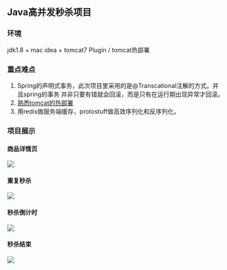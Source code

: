 ## Java高并发秒杀项目
### 环境
jdk1.8 + mac idea + tomcat7 Plugin / tomcat热部署

### 重点难点
1. Spring的声明式事务，此次项目里采用的是@Transcational注解的方式。并且spring的事务
并非只要有错就会回滚，而是只有在运行期出现异常才回滚。
2. [熟悉tomcat的热部署](https://www.jianshu.com/p/0458f2f5eecd)
3. 用redis做服务端缓存，protostuff做高效序列化和反序列化。
### 项目展示
#### 商品详情页
![](https://ws1.sinaimg.cn/large/73d640f7ly1ftubnr1mllj21t00ligpx.jpg)
#### 重复秒杀
![](https://ws1.sinaimg.cn/large/73d640f7ly1ftubnr1mllj21t00ligpx.jpg)
#### 秒杀倒计时
![](https://ws1.sinaimg.cn/large/73d640f7ly1ftubnwblbej21sw0auq4j.jpg)
#### 秒杀结束
![](https://ws1.sinaimg.cn/large/73d640f7ly1ftubnufz1jj21sc0akq4a.jpg)
